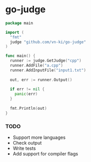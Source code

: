 # go-judge


```go
package main

import (
  "fmt"
  judge "github.com/vn-ki/go-judge"
)

func main() {
  runner := judge.GetJudge("cpp")
  runner.AddFile("a.cpp")
  runner.AddInputFile("input1.txt")
  
  out, err := runner.Output()
  
  if err != nil {
    panic(err)
  }
  
  fmt.Println(out)
}

```

### TODO

- Support more languages
- Check output
- Write tests
- Add support for compiler flags
